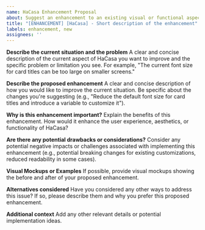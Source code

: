 ```yaml
---
name: HaCasa Enhancement Proposal
about: Suggest an enhancement to an existing visual or functional aspect of HaCasa
title: "[ENHANCEMENT] [HaCasa] - Short description of the enhancement"
labels: enhancement, new
assignees: ''
---
```


**Describe the current situation and the problem**
A clear and concise description of the current aspect of HaCasa you want to improve and the specific problem or limitation you see. For example, "The current font size for card titles can be too large on smaller screens."

**Describe the proposed enhancement**
A clear and concise description of how you would like to improve the current situation. Be specific about the changes you're suggesting (e.g., "Reduce the default font size for card titles and introduce a variable to customize it").

**Why is this enhancement important?**
Explain the benefits of this enhancement. How would it enhance the user experience, aesthetics, or functionality of HaCasa?

**Are there any potential drawbacks or considerations?**
Consider any potential negative impacts or challenges associated with implementing this enhancement (e.g., potential breaking changes for existing customizations, reduced readability in some cases).

**Visual Mockups or Examples**
If possible, provide visual mockups showing the before and after of your proposed enhancement.

**Alternatives considered**
Have you considered any other ways to address this issue? If so, please describe them and why you prefer this proposed enhancement.

**Additional context**
Add any other relevant details or potential implementation ideas.
